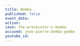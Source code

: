 ```yaml
---
title: Bemba -
published: false
event_date:
action:
case: the-prosecutor-v-bemba
accused: jean-pierre-bemba-gombo
youtube_id:
---
```



